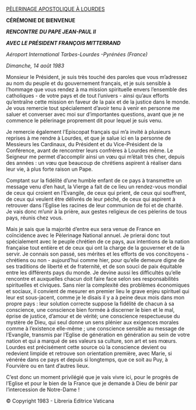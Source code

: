 [PÈLERINAGE APOSTOLIQUE À LOURDES](/content/john-paul-ii/fr/travels/sub_index1983/trav_lourdes.html)

**CÉRÉMONIE DE BIENVENUE**

***RENCONTRE*** ***DU PAPE JEAN-PAUL II***

***AVEC LE PRÉSIDENT FRANÇOIS MITTERRAND***

*Aéroport International Tarbes-Lourdes* *-Pyrénées (France)*

*Dimanche, 14 août 1983*

Monsieur le Président, je suis très touché des paroles que vous m’adressez au nom du peuple et du gouvernement français, et je suis sensible à l’hommage que vous rendez à ma mission spirituelle envers l’ensemble des catholiques - de votre pays et de tout l’univers - ainsi qu’aux efforts qu’entraîne cette mission en faveur de la paix et de la justice dans le monde. Je vous remercie tout spécialement d’avoir tenu à venir en personne me saluer et converser avec moi sur d’importantes questions, avant que je ne commence le pèlerinage proprement dit pour lequel je suis venu.

Je remercie également l’Episcopat français qui m’a invité à plusieurs reprises à me rendre à Lourdes, et que je salue ici en la personne de Messieurs les Cardinaux, du Président et du Vice-Président de la Conférence, avant de rencontrer leurs confrères à Lourdes même. Le Seigneur me permet d’accomplir ainsi un vœu qui m’était très cher, depuis des années : un vœu que beaucoup de chrétiens aspirent à réaliser dans leur vie, à plus forte raison un Pape.

Comptant sur la fidélité d’une humble enfant de ce pays à transmettre un message venu d’en haut, la Vierge a fait de ce lieu un rendez-vous mondial de ceux qui croient en l’Evangile, de ceux qui prient, de ceux qui souffrent, de ceux qui veulent être délivrés de leur péché, de ceux qui aspirent à retrouver dans l’Eglise les racines de leur communion de foi et de charité. Je vais donc m’unir à la prière, aux gestes religieux de ces pèlerins de tous pays, réunis chez vous.

Mais je sais que la majorité d’entre eux sera venue de France en coïncidence avec le Pèlerinage National annuel. Je prierai donc tout spécialement avec le peuple chrétien de ce pays, aux intentions de la nation française tout entière et de ceux qui ont la charge de la gouverner et de la servir. Je connais son passé, ses mérites et les efforts de vos concitoyens -chrétiens ou non - aujourd’hui comme hier, pour qu’elle demeure digne de ses traditions de liberté et de fraternité, et de son souci de paix équitable entre les différents pays du monde. Je devine aussi les difficultés qu’elle rencontre et auxquelles chacun doit faire face selon ses responsabilités spirituelles et civiques. Sans nier la complexité des problèmes économiques et sociaux, il convient de mesurer en premier lieu le grave enjeu spirituel qui leur est sous-jacent, comme je le disais il y a à peine deux mois dans mon propre pays : leur solution correcte suppose la fidélité de chacun à sa conscience, une conscience bien formée à discerner le bien et le mal, éprise de justice, d’amour et de vérité; une conscience respectueuse du mystère de Dieu, qui seul donne un sens plénier aux exigences morales comme à l’existence elle-même ; une conscience sensible au message de l’Evangile, transmis par l’Eglise de génération en génération au sein de votre nation et qui a marqué de ses valeurs sa culture, son art et ses mœurs. Lourdes est précisément cette source où la conscience devient ou redevient limpide et retrouve son orientation première, avec Marie, si vénérée dans ce pays et depuis si longtemps, que ce soit au Puy, à Fourvière ou en tant d’autres lieux.

C’est donc un moment privilégié que je vais vivre ici, pour le progrès de l’Eglise et pour le bien de la France que je demande à Dieu de bénir par l’intercession de Notre-Dame !

© Copyright 1983 - Libreria Editrice Vaticana